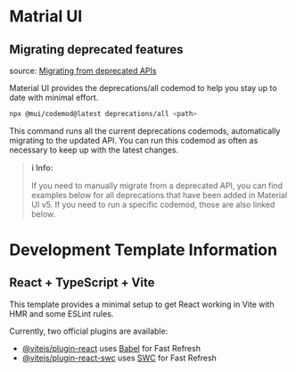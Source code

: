 # Matrial UI 
## Migrating deprecated features

source: [Migrating from deprecated APIs](https://mui.com/material-ui/migration/migrating-from-deprecated-apis/)

Material UI provides the deprecations/all codemod to help you stay up to date with minimal effort.

```bash
npx @mui/codemod@latest deprecations/all <path>
```

This command runs all the current deprecations codemods, automatically migrating to the updated API. You can run this codemod as often as necessary to keep up with the latest changes.

> **ℹ️ Info:**
>
> If you need to manually migrate from a deprecated API, you can find examples below for all deprecations that have been added in Material UI v5. If you need to run a specific codemod, those are also linked below.


# Development Template Information

## React + TypeScript + Vite

This template provides a minimal setup to get React working in Vite with HMR and some ESLint rules.

Currently, two official plugins are available:

- [@vitejs/plugin-react](https://github.com/vitejs/vite-plugin-react/blob/main/packages/plugin-react) uses [Babel](https://babeljs.io/) for Fast Refresh
- [@vitejs/plugin-react-swc](https://github.com/vitejs/vite-plugin-react/blob/main/packages/plugin-react-swc) uses [SWC](https://swc.rs/) for Fast Refresh
